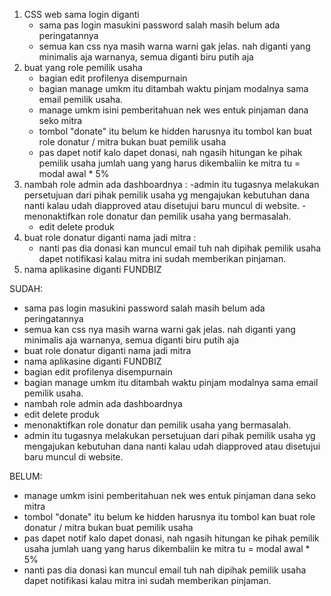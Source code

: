 1. CSS web sama login diganti
   - sama pas login masukini password salah masih belum ada peringatannya
   -  semua kan css nya masih warna warni gak jelas. nah diganti yang minimalis aja warnanya, semua diganti biru putih aja
2. buat yang role pemilik usaha 
   - bagian edit profilenya disempurnain
   - bagian manage umkm itu ditambah waktu pinjam modalnya sama email pemilik usaha.
   - manage umkm isini pemberitahuan nek wes entuk pinjaman dana seko mitra
   - tombol "donate" itu belum ke hidden harusnya itu tombol kan buat role donatur / mitra bukan buat pemilik usaha
   - pas dapet notif kalo dapet donasi, nah ngasih hitungan ke pihak pemilik usaha jumlah uang yang harus dikembaliin ke mitra tu = modal awal * 5%
3. nambah role admin ada dashboardnya :
   -admin itu tugasnya melakukan persetujuan dari pihak pemilik usaha yg mengajukan kebutuhan dana nanti kalau udah diapproved atau disetujui baru muncul di website.
   -menonaktifkan role donatur dan pemilik usaha yang bermasalah.
   - edit delete produk
4. buat role donatur diganti nama jadi mitra :
   - nanti pas dia donasi kan muncul email tuh nah dipihak pemilik usaha dapet notifikasi kalau mitra ini sudah memberikan pinjaman.
5. nama aplikasine diganti FUNDBIZ


SUDAH:
- sama pas login masukini password salah masih belum ada peringatannya
- semua kan css nya masih warna warni gak jelas. nah diganti yang minimalis aja warnanya, semua diganti biru putih aja
- buat role donatur diganti nama jadi mitra
- nama aplikasine diganti FUNDBIZ
- bagian edit profilenya disempurnain
- bagian manage umkm itu ditambah waktu pinjam modalnya sama email pemilik usaha.
- nambah role admin ada dashboardnya
- edit delete produk
- menonaktifkan role donatur dan pemilik usaha yang bermasalah.
- admin itu tugasnya melakukan persetujuan dari pihak pemilik usaha yg mengajukan kebutuhan dana nanti kalau udah diapproved atau disetujui baru muncul di website.



BELUM:
- manage umkm isini pemberitahuan nek wes entuk pinjaman dana seko mitra
- tombol "donate" itu belum ke hidden harusnya itu tombol kan buat role donatur / mitra bukan buat pemilik usaha
- pas dapet notif kalo dapet donasi, nah ngasih hitungan ke pihak pemilik usaha jumlah uang yang harus dikembaliin ke mitra tu = modal awal * 5%
- nanti pas dia donasi kan muncul email tuh nah dipihak pemilik usaha dapet notifikasi kalau mitra ini sudah memberikan pinjaman.